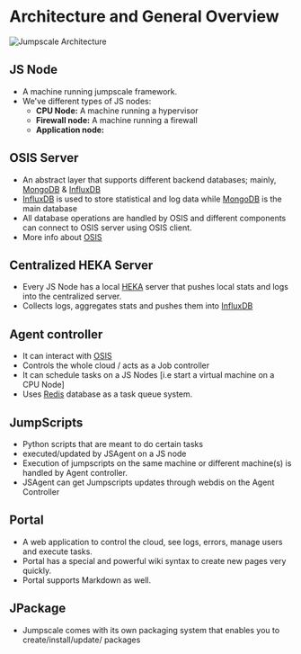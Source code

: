 Architecture and General Overview
==================================

![Jumpscale Architecture](https://cloud.githubusercontent.com/assets/526328/5579704/a8f9aec8-9047-11e4-9a45-e2c756f15d4f.jpg)

## JS Node 
* A machine running jumpscale framework.
* We've different types of JS nodes:
  * **CPU Node:** A machine running a hypervisor
  * **Firewall node:** A machine running a firewall
  * **Application node:** 

## OSIS Server
* An abstract layer that supports different backend databases; mainly, [MongoDB](https://www.mongodb.org) & [InfluxDB](https://www.influxdb.com)
*  [InfluxDB](https://www.influxdb.com) is used to store statistical and log data while [MongoDB](https://www.mongodb.org) is the main database
* All database operations are handled by OSIS and different components can connect to OSIS server using OSIS client.
* More info about [OSIS](OSIS)

## Centralized HEKA Server
* Every JS Node has a local [HEKA](https://github.com/mozilla-services/heka) server that pushes local stats and logs into the centralized server.
* Collects logs, aggregates stats and pushes them into [InfluxDB](https://www,influxdb.com)

## Agent controller
* It can interact with [OSIS](OSIS)
* Controls the whole cloud / acts as a Job controller
* It can schedule tasks on a JS Nodes [i.e start a virtual machine on a CPU Node]
* Uses [Redis](https://redis.io) database as a task queue system.

## JumpScripts
* Python scripts that are meant to do certain tasks
* executed/updated by JSAgent on a JS node
* Execution of jumpscripts on the same machine or different machine(s) is handled by Agent controller.
* JSAgent can get Jumpscripts updates through webdis on the Agent Controller

## Portal
* A web application to control the cloud, see logs, errors, manage users and execute tasks.
* Portal has a special and powerful wiki syntax to create new pages very quickly.
* Portal supports Markdown as well.

## JPackage

* Jumpscale comes with its own packaging system that enables you to create/install/update/ packages